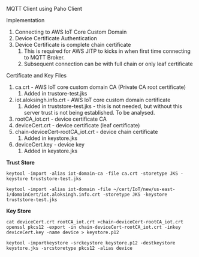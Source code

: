 MQTT Client using Paho Client

Implementation
1. Connecting to AWS IoT Core Custom Domain
2. Device Certificate Authentication
3. Device Certificate is complete chain certificate
    1. This is required for AWS JITP to kicks in when first time connecting to MQTT Broker.
    2. Subsequent connection can be with full chain or only leaf certificate

Certificate and Key Files
1. ca.crt - AWS IoT core custom domain CA (Private CA root certificate)
   1. Added in trustore-test.jks
2. iot.aloksingh.info.crt - AWS IoT core custom domain certificate 
   1. Added in truststore-test.jks - this is not needed, but without this server trust is not being established. To be analysed.
2. rootCA_iot.crt - device certificate CA
3. deviceCert.crt - device certificate (leaf certificate)   
4. chain-deviceCert-rootCA_iot.crt - device chain certificate
   1. Added in keystore.jks
5. deviceCert.key - device key
   1. Added in keystore.jks
    

**Trust Store**

``
keytool -import -alias iot-domain-ca -file ca.crt -storetype JKS -keystore truststore-test.jks
``

``
keytool -import -alias iot-domain -file ~/cert/IoT/new/us-east-1/domainCert/iot.aloksingh.info.crt -storetype JKS -keystore truststore-test.jks
``

**Key Store**

``
cat deviceCert.crt rootCA_iot.crt >chain-deviceCert-rootCA_iot.crt
``
``
openssl pkcs12 -export -in chain-deviceCert-rootCA_iot.crt -inkey deviceCert.key -name device > keystore.p12
``

``
keytool -importkeystore -srckeystore keystore.p12 -destkeystore keystore.jks -srcstoretype pkcs12 -alias device 
``